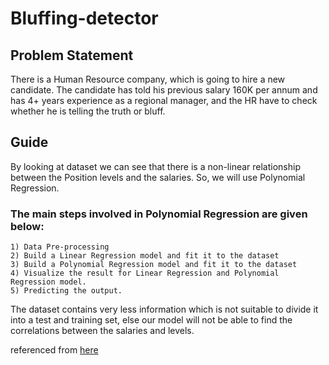 # Bluffing-detector

## Problem Statement
There is a Human Resource company, which is going to hire a new candidate. The candidate has told his previous salary 160K per annum and has 4+ years experience as a regional manager, and the HR have to check whether he is telling the truth or bluff. 


## Guide
By looking at dataset we can see that there is a non-linear relationship between the Position levels and the salaries.
So, we will use Polynomial Regression.

### The main steps involved in Polynomial Regression are given below:
    1) Data Pre-processing
    2) Build a Linear Regression model and fit it to the dataset
    3) Build a Polynomial Regression model and fit it to the dataset
    4) Visualize the result for Linear Regression and Polynomial Regression model.
    5) Predicting the output.
    
   The dataset contains very less information which is not suitable to divide it into a test and training set, else our model will not be able to find the correlations between the salaries and levels. 


referenced from [here](https://www.javatpoint.com/machine-learning-polynomial-regression)
